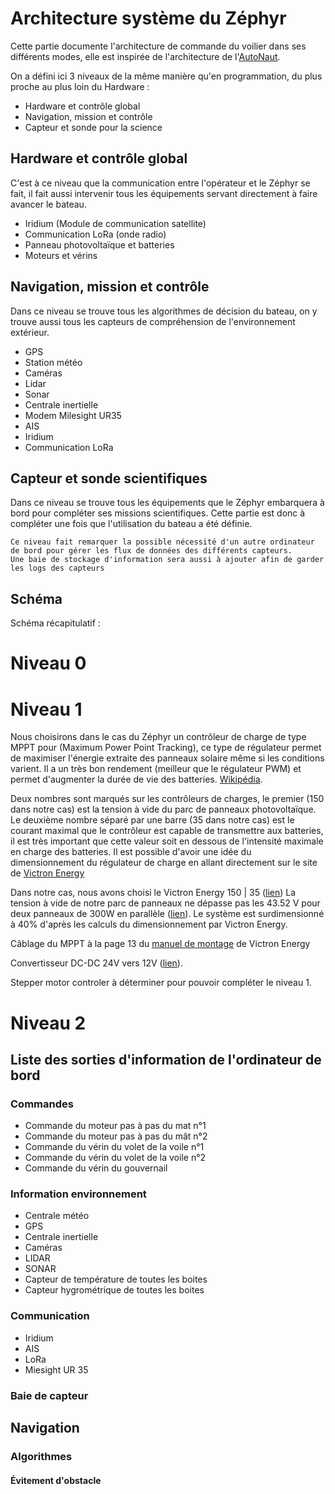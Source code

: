 # Architecture système du Zéphyr

Cette partie documente l'architecture de commande du voilier dans ses différents modes, elle est inspirée de l'architecture de l'[AutoNaut](https://autonaut.itk.ntnu.no/doku.php?id=start).

On a défini ici 3 niveaux de la même manière qu'en programmation, du plus proche au plus loin du Hardware :
- Hardware et contrôle global
- Navigation, mission et contrôle
- Capteur et sonde pour la science

## Hardware et contrôle global

C'est à ce niveau que la communication entre l'opérateur et le Zéphyr se fait, il fait aussi intervenir tous les équipements servant directement à faire avancer le bateau.  
* Iridium (Module de communication satellite)
* Communication LoRa (onde radio)
* Panneau photovoltaïque et batteries
* Moteurs et vérins


## Navigation, mission et contrôle

Dans ce niveau se trouve tous les algorithmes de décision du bateau, on y trouve aussi tous les capteurs de compréhension de l'environnement extérieur.  
* GPS
* Station météo
* Caméras
* Lidar
* Sonar
* Centrale inertielle
* Modem Milesight UR35
* AIS
* Iridium
* Communication LoRa


## Capteur et sonde scientifiques

Dans ce niveau se trouve tous les équipements que le Zéphyr embarquera à bord pour compléter ses missions scientifiques. Cette partie est donc à compléter une fois que l'utilisation du bateau a été définie.

```tip
Ce niveau fait remarquer la possible nécessité d'un autre ordinateur de bord pour gérer les flux de données des différents capteurs.  
Une baie de stockage d'information sera aussi à ajouter afin de garder les logs des capteurs
```

## Schéma

Schéma récapitulatif :



# Niveau 0



# Niveau 1

Nous choisirons dans le cas du Zéphyr un contrôleur de charge de type MPPT pour (Maximum Power Point Tracking), ce type de régulateur permet de maximiser l'énergie extraite des panneaux solaire même si les conditions varient. Il a un très bon rendement (meilleur que le régulateur PWM) et permet d'augmenter la durée de vie des batteries. [Wikipédia](https://en.wikipedia.org/wiki/Maximum_power_point_tracking).

Deux nombres sont marqués sur les contrôleurs de charges, le premier (150 dans notre cas) est la tension à vide du parc de panneaux photovoltaïque. Le deuxième nombre séparé par une barre (35 dans notre cas) est le courant maximal que le contrôleur est capable de transmettre aux batteries, il est très important que cette valeur soit en dessous de l'intensité maximale en charge des batteries.
Il est possible d'avoir une idée du dimensionnement du régulateur de charge en allant directement sur le site de [Victron Energy](https://www.victronenergy.fr/mppt-calculator)

Dans notre cas, nous avons choisi le Victron Energy 150 | 35 ([lien](https://www.myshop-solaire.com/regulateur-solaire-mppt-150-35-12-24-36-48v-victron-energy-_r_688_i_12.html))
La tension à vide de notre parc de panneaux ne dépasse pas les 43.52 V pour deux panneaux de 300W en parallèle ([lien](https://www.seimi-equipements-marine.com/fr/electricite-marine/panneaux-solaires/panneaux-solaires-rigides/panneau-solaire-spectra-/pdt_9498)). Le système est surdimensionné à 40% d'après les calculs du dimensionnement par Victron Energy.

Câblage du MPPT à la page 13 du [manuel de montage](https://www.victronenergy.com/upload/documents/Manual_SmartSolar_MPPT_150-35__150-45/29694-MPPT_solar_charger_manual-pdf-en.pdf) de Victron Energy

Convertisseur DC-DC 24V vers 12V ([lien](https://www.myshop-solaire.com/victron-energy-chargeur-orion-tr-smart-isole-dc-dc-24v-12v-20a-240w--_r_804_idr_804_i_2767.html)).

Stepper motor controler à déterminer pour pouvoir compléter le niveau 1.


# Niveau 2

## Liste des sorties d'information de l'ordinateur de bord

### Commandes
- Commande du moteur pas à pas du mat n°1
- Commande du moteur pas à pas du mât n°2
- Commande du vérin du volet de la voile n°1
- Commande du vérin du volet de la voile n°2
- Commande du vérin du gouvernail

### Information environnement
- Centrale météo
- GPS
- Centrale inertielle
- Caméras
- LIDAR
- SONAR
- Capteur de température de toutes les boites
- Capteur hygrométrique de toutes les boites

### Communication
- Iridium
- AIS
- LoRa
- Miesight UR 35

### Baie de capteur


## Navigation

### Algorithmes

#### Évitement d'obstacle